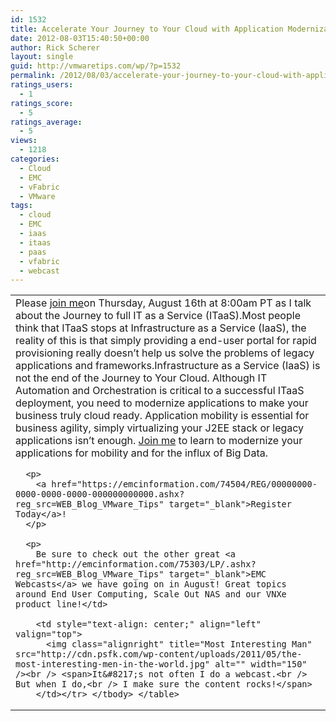 ```yaml
---
id: 1532
title: Accelerate Your Journey to Your Cloud with Application Modernization
date: 2012-08-03T15:40:50+00:00
author: Rick Scherer
layout: single
guid: http://vmwaretips.com/wp/?p=1532
permalink: /2012/08/03/accelerate-your-journey-to-your-cloud-with-application-modernization/
ratings_users:
  - 1
ratings_score:
  - 5
ratings_average:
  - 5
views:
  - 1218
categories:
  - Cloud
  - EMC
  - vFabric
  - VMware
tags:
  - cloud
  - EMC
  - iaas
  - itaas
  - paas
  - vfabric
  - webcast
---
```

<table width="100%" border="0" cellspacing="3" cellpadding="3" align="center">
  <tr>
    <td align="left" valign="top">
      Please <a href="https://emcinformation.com/74504/REG/00000000-0000-0000-0000-000000000000.ashx?reg_src=WEB_Blog_VMware_Tips" target="_blank">join me</a>on Thursday, August 16th at 8:00am PT as I talk about the Journey to full IT as a Service (ITaaS).Most people think that ITaaS stops at Infrastructure as a Service (IaaS), the reality of this is that simply providing a end-user portal for rapid provisioning really doesn&#8217;t help us solve the problems of legacy applications and frameworks.Infrastructure as a Service (IaaS) is not the end of the Journey to Your Cloud. Although IT Automation and Orchestration is critical to a successful ITaaS deployment, you need to modernize applications to make your business truly cloud ready. Application mobility is essential for business agility, simply virtualizing your J2EE stack or legacy applications isn’t enough. <a href="https://emcinformation.com/74504/REG/00000000-0000-0000-0000-000000000000.ashx?reg_src=WEB_Blog_VMware_Tips" target="_blank">Join me</a> to learn to modernize your applications for mobility and for the influx of Big Data.</p> 
      
      <p>
        <a href="https://emcinformation.com/74504/REG/00000000-0000-0000-0000-000000000000.ashx?reg_src=WEB_Blog_VMware_Tips" target="_blank">Register Today</a>!
      </p>
      
      <p>
        Be sure to check out the other great <a href="http://emcinformation.com/75303/LP/.ashx?reg_src=WEB_Blog_VMware_Tips" target="_blank">EMC Webcasts</a> we have going on in August! Great topics around End User Computing, Scale Out NAS and our VNXe product line!</td> 
        
        <td style="text-align: center;" align="left" valign="top">
          <img class="alignright" title="Most Interesting Man" src="http://cdn.psfk.com/wp-content/uploads/2011/05/the-most-interesting-men-in-the-world.jpg" alt="" width="150" /><br /> <span>It&#8217;s not often I do a webcast.<br /> But when I do,<br /> I make sure the content rocks!</span>
        </td></tr> </tbody> </table>